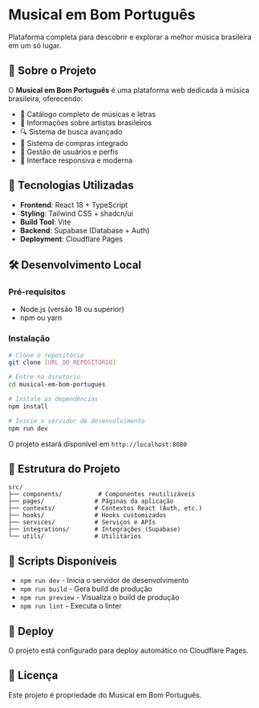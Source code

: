 # Musical em Bom Português

Plataforma completa para descobrir e explorar a melhor música brasileira em um só lugar.

## 🎵 Sobre o Projeto

O **Musical em Bom Português** é uma plataforma web dedicada à música brasileira, oferecendo:

- 🎼 Catálogo completo de músicas e letras
- 🎤 Informações sobre artistas brasileiros
- 🔍 Sistema de busca avançado
- 🛒 Sistema de compras integrado
- 👥 Gestão de usuários e perfis
- 📱 Interface responsiva e moderna

## 🚀 Tecnologias Utilizadas

- **Frontend**: React 18 + TypeScript
- **Styling**: Tailwind CSS + shadcn/ui
- **Build Tool**: Vite
- **Backend**: Supabase (Database + Auth)
- **Deployment**: Cloudflare Pages

## 🛠️ Desenvolvimento Local

### Pré-requisitos

- Node.js (versão 18 ou superior)
- npm ou yarn

### Instalação

```bash
# Clone o repositório
git clone [URL_DO_REPOSITORIO]

# Entre no diretório
cd musical-em-bom-portugues

# Instale as dependências
npm install

# Inicie o servidor de desenvolvimento
npm run dev
```

O projeto estará disponível em `http://localhost:8080`

## 📁 Estrutura do Projeto

```
src/
├── components/          # Componentes reutilizáveis
├── pages/              # Páginas da aplicação
├── contexts/           # Contextos React (Auth, etc.)
├── hooks/              # Hooks customizados
├── services/           # Serviços e APIs
├── integrations/       # Integrações (Supabase)
└── utils/              # Utilitários
```

## 🔧 Scripts Disponíveis

- `npm run dev` - Inicia o servidor de desenvolvimento
- `npm run build` - Gera build de produção
- `npm run preview` - Visualiza o build de produção
- `npm run lint` - Executa o linter

## 🚀 Deploy

O projeto está configurado para deploy automático no Cloudflare Pages.

## 📄 Licença

Este projeto é propriedade do Musical em Bom Português.
